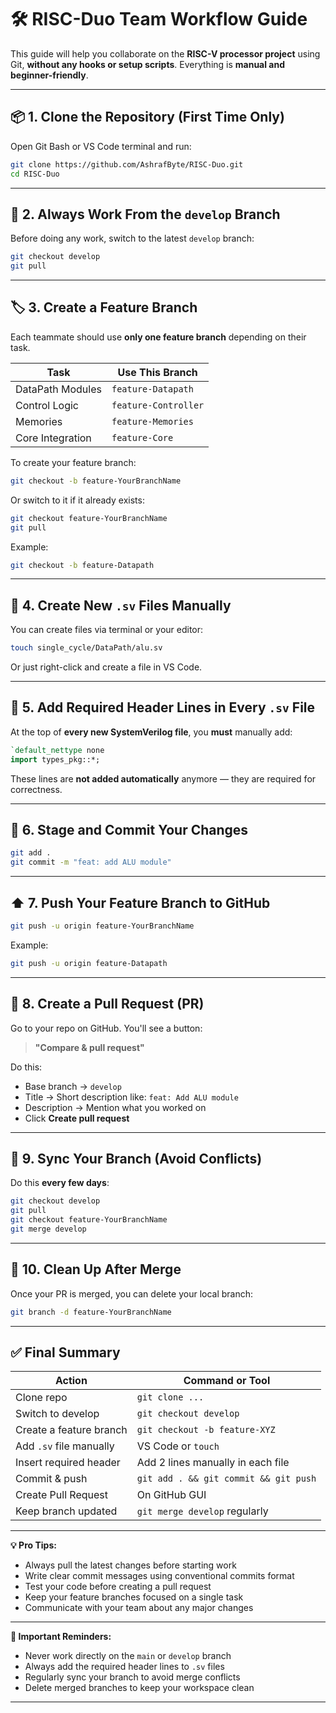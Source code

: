 # 🛠️ RISC-Duo Team Workflow Guide

This guide will help you collaborate on the **RISC-V processor project** using Git, **without any hooks or setup scripts**. Everything is **manual and beginner-friendly**.

---

## 📦 1. Clone the Repository (First Time Only)

Open Git Bash or VS Code terminal and run:

```bash
git clone https://github.com/AshrafByte/RISC-Duo.git
cd RISC-Duo
```

---

## 🌿 2. Always Work From the `develop` Branch

Before doing any work, switch to the latest `develop` branch:

```bash
git checkout develop
git pull
```

---

## 🏷️ 3. Create a Feature Branch

Each teammate should use **only one feature branch** depending on their task.

| Task             | Use This Branch      |
| ---------------- | -------------------- |
| DataPath Modules | `feature-Datapath`   |
| Control Logic    | `feature-Controller` |
| Memories         | `feature-Memories`   |
| Core Integration | `feature-Core`       |

To create your feature branch:

```bash
git checkout -b feature-YourBranchName
```

Or switch to it if it already exists:

```bash
git checkout feature-YourBranchName
git pull
```

Example:

```bash
git checkout -b feature-Datapath
```

---

## 📄 4. Create New `.sv` Files Manually

You can create files via terminal or your editor:

```bash
touch single_cycle/DataPath/alu.sv
```

Or just right-click and create a file in VS Code.

---

## 📌 5. Add Required Header Lines in Every `.sv` File

At the top of **every new SystemVerilog file**, you **must** manually add:

```systemverilog
`default_nettype none
import types_pkg::*;
```

These lines are **not added automatically** anymore — they are required for correctness.

---

## 💾 6. Stage and Commit Your Changes

```bash
git add .
git commit -m "feat: add ALU module"
```

---

## ⬆️ 7. Push Your Feature Branch to GitHub

```bash
git push -u origin feature-YourBranchName
```

Example:

```bash
git push -u origin feature-Datapath
```

---

## 🔁 8. Create a Pull Request (PR)

Go to your repo on GitHub. You'll see a button:

> **"Compare & pull request"**

Do this:
* Base branch → `develop`
* Title → Short description like: `feat: Add ALU module`
* Description → Mention what you worked on
* Click **Create pull request**

---

## 🔄 9. Sync Your Branch (Avoid Conflicts)

Do this **every few days**:

```bash
git checkout develop
git pull
git checkout feature-YourBranchName
git merge develop
```

---

## 🧹 10. Clean Up After Merge

Once your PR is merged, you can delete your local branch:

```bash
git branch -d feature-YourBranchName
```

---

## ✅ Final Summary

| Action                  | Command or Tool                       |
| ----------------------- | ------------------------------------- |
| Clone repo              | `git clone ...`                       |
| Switch to develop       | `git checkout develop`                |
| Create a feature branch | `git checkout -b feature-XYZ`         |
| Add `.sv` file manually | VS Code or `touch`                    |
| Insert required header  | Add 2 lines manually in each file     |
| Commit & push           | `git add . && git commit && git push` |
| Create Pull Request     | On GitHub GUI                         |
| Keep branch updated     | `git merge develop` regularly         |

---

**💡 Pro Tips:**
- Always pull the latest changes before starting work
- Write clear commit messages using conventional commits format
- Test your code before creating a pull request
- Keep your feature branches focused on a single task
- Communicate with your team about any major changes

---

**🚨 Important Reminders:**
- Never work directly on the `main` or `develop` branch
- Always add the required header lines to `.sv` files
- Regularly sync your branch to avoid merge conflicts
- Delete merged branches to keep your workspace clean

---

